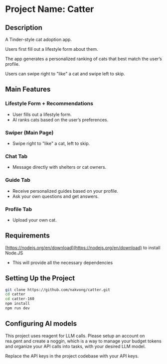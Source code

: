 # Project Name: Catter

## Description

A Tinder-style cat adoption app.  

Users first fill out a lifestyle form about them.   

The app generates a personalized ranking of cats that best match the user’s profile.  

Users can swipe right to "like" a cat and swipe left to skip. 

## Main Features
### Lifestyle Form + Recommendations
   - User fills out a lifestyle form.
   - AI ranks cats based on the user’s preferences.  

### Swiper (Main Page)  
   - Swipe right to "like" a cat, left to skip.  

### Chat Tab  
   - Message directly with shelters or cat owners.  

### Guide Tab  
   - Receive personalized guides based on your profile.  
   - Ask your own questions and get answers.  

### Profile Tab  
   - Upload your own cat.

## Requirements
[https://nodejs.org/en/download](https://nodejs.org/en/download) to install Node.JS
- This will provide all the necessary dependencies

## Setting Up the Project

```bash
git clone https://github.com/nakvong/catter.git
cd catter
cd catter-160
npm install
npm run dev
```

## Configuring AI models

This project uses reagent for LLM calls. Please setup an account on rea.gent and create a noggin, which is a way to manage your budget tokens and organize your API calls into tasks, with your desired LLM model. 

Replace the API keys in the project codebase with your API keys.
